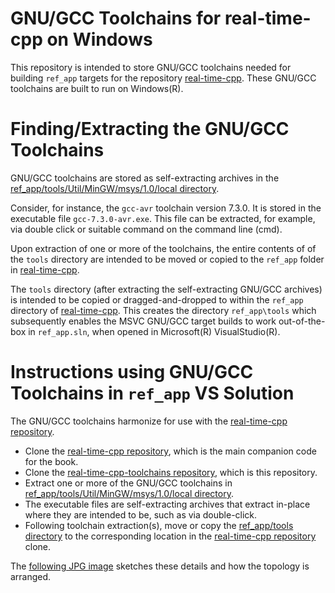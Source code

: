 # GNU/GCC Toolchains for real-time-cpp on Windows

This repository is intended to store GNU/GCC toolchains needed
for building `ref_app` targets for the repository
[real-time-cpp](https://github.com/ckormanyos/real-time-cpp).
These GNU/GCC toolchains are built to run on Windows(R).

# Finding/Extracting the GNU/GCC Toolchains

GNU/GCC toolchains are stored as self-extracting archives in the
[ref_app/tools/Util/MinGW/msys/1.0/local directory](./ref_app/tools/Util/MinGW/msys/1.0/local).

Consider, for instance, the `gcc-avr` toolchain version 7.3.0.
It is stored in the executable file `gcc-7.3.0-avr.exe`.
This file can be extracted, for example, via double click
or suitable command on the command line (cmd).

Upon extraction of one or more of the toolchains,
the entire contents of of the `tools` directory are intended
to be moved or copied to the `ref_app` folder in
[real-time-cpp](https://github.com/ckormanyos/real-time-cpp).

The `tools` directory (after extracting the self-extracting GNU/GCC archives)
is intended to be copied or dragged-and-dropped to within the `ref_app`
directory of [real-time-cpp](https://github.com/ckormanyos/real-time-cpp).
This creates the directory `ref_app\tools` which subsequently
enables the MSVC GNU/GCC target builds to work out-of-the-box in `ref_app.sln`,
when opened in Microsoft(R) VisualStudio(R).

# Instructions using GNU/GCC Toolchains in `ref_app` VS Solution

The GNU/GCC toolchains harmonize for use with the [real-time-cpp repository](https://github.com/ckormanyos/real-time-cpp).
  - Clone the [real-time-cpp repository](https://github.com/ckormanyos/real-time-cpp), which is the main companion code for the book.
  - Clone the [real-time-cpp-toolchains repository](https://github.com/ckormanyos/real-time-cpp-toolchains), which is this repository.
  - Extract one or more of the GNU/GCC toolchains in [ref_app/tools/Util/MinGW/msys/1.0/local directory](./ref_app/tools/Util/MinGW/msys/1.0/local).
  - The executable files are self-extracting archives that extract in-place where they are intended to be, such as via double-click.
  - Following toolchain extraction(s), move or copy the [ref_app/tools directory](./ref_app/tools) to the corresponding location in the [real-time-cpp repository](https://github.com/ckormanyos/real-time-cpp) clone.



The [following JPG image](./images/real-time-cpp-toolchains.jpg) sketches these details and how the topology is arranged.
